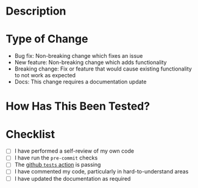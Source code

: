 # Description
<!-- Please include a summary of the change, which issue is fixed - if any, and any relevant motivation or other context. -->

# Type of Change
<!-- Please delete types of changes that do not apply. -->
* Bug fix: Non-breaking change which fixes an issue
* New feature: Non-breaking change which adds functionality
* Breaking change: Fix or feature that would cause existing functionality to not work as expected
* Docs: This change requires a documentation update

# How Has This Been Tested?
<!-- Please describe the tests that you ran to verify your changes. -->

# Checklist
* [ ] I have performed a self-review of my own code
* [ ] I have run the `pre-commit` checks
* [ ] The [github `tests` action](https://github.com/mepland/chance_of_showers/actions/workflows/tests.yml) is passing
* [ ] I have commented my code, particularly in hard-to-understand areas
* [ ] I have updated the documentation as required

<!-- markdownlint-disable-file -->
